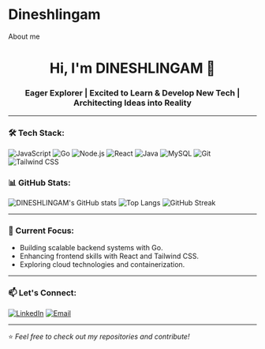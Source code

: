 # Dineshlingam
About me 
<h1 align="center">Hi, I'm DINESHLINGAM 👋</h1>
<h3 align="center">Eager Explorer | Excited to Learn & Develop New Tech | Architecting Ideas into Reality</h3>

---
### 🛠️ Tech Stack:
![JavaScript](https://img.shields.io/badge/Code-JavaScript-informational?style=flat&logo=javascript&logoColor=white&color=2bbc8a)
![Go](https://img.shields.io/badge/Code-Go-informational?style=flat&logo=go&logoColor=white&color=2bbc8a)
![Node.js](https://img.shields.io/badge/Backend-Node.js-informational?style=flat&logo=node.js&logoColor=white&color=2bbc8a)
![React](https://img.shields.io/badge/Frontend-React-informational?style=flat&logo=react&logoColor=white&color=2bbc8a)
![Java](https://img.shields.io/badge/Code-Java-informational?style=flat&logo=java&logoColor=white&color=2bbc8a)
![MySQL](https://img.shields.io/badge/Database-MySQL-informational?style=flat&logo=mysql&logoColor=white&color=2bbc8a)
![Git](https://img.shields.io/badge/Tools-Git-informational?style=flat&logo=git&logoColor=white&color=2bbc8a)
![Tailwind CSS](https://img.shields.io/badge/Styling-TailwindCSS-informational?style=flat&logo=tailwindcss&logoColor=white&color=2bbc8a)



### 📊 GitHub Stats:
![DINESHLINGAM's GitHub stats](https://github-readme-stats.vercel.app/api?username=DINESHLINGAM-6&show_icons=true&theme=radical)
![Top Langs](https://github-readme-stats.vercel.app/api/top-langs/?username=DINESHLINGAM-6&layout=compact&theme=radical)
![GitHub Streak](https://streak-stats.demolab.com/?user=DINESHLINGAM-6&theme=radical)



---

### 🌱 Current Focus:
- Building scalable backend systems with Go.
- Enhancing frontend skills with React and Tailwind CSS.
- Exploring cloud technologies and containerization.

---

### 📫 Let's Connect:
[![LinkedIn](https://img.shields.io/badge/LinkedIn-Profile-blue?style=flat&logo=linkedin)](https://www.linkedin.com/in/dineshlingam-m-u-500849295/)
[![Email](https://img.shields.io/badge/Email-hello@example.com-red?style=flat&logo=gmail)](mailto:lingamdinesh6@gmail.com)

---

⭐️ *Feel free to check out my repositories and contribute!*
